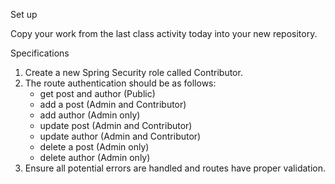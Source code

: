 Set up

Copy your work from the last class activity today into your new repository.


Specifications

1. Create a new Spring Security role called Contributor.
2. The route authentication should be as follows:
   * get post and author (Public)
   * add a post (Admin and Contributor)
   * add author (Admin only)
   * update post (Admin and Contributor)
   * update author (Admin and Contributor)
   * delete a post (Admin only)
   * delete author (Admin only)
3. Ensure all potential errors are handled and routes have proper validation.